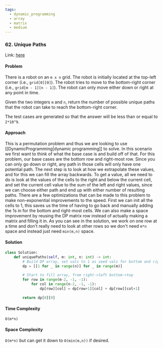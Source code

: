 ```yaml
---
tags:
  - dynamic_programming
  - array
  - matrix
  - medium
---
```


### 62. Unique Paths

Link: [here](https://leetcode.com/problems/unique-paths/description/)

#### Problem
There is a robot on an `m x n` grid. The robot is initially located at the top-left corner (i.e., `grid[0][0]`). The robot tries to move to the bottom-right corner (i.e., `grid[m - 1][n - 1]`). The robot can only move either down or right at any point in time.

Given the two integers `m` and `n`, return the number of possible unique paths that the robot can take to reach the bottom-right corner.

The test cases are generated so that the answer will be less than or equal to `2*10^9`.

#### Approach
This is a permutation problem and thus we are looking to use [[DynamicProgramming|dynamic programming]] to solve. In this scenario we first want to think of what the base case is and build off of that. 
For this problem, our base cases are the bottom row and right-most row. Since you can only go down or right, any path in those cells will only have one potential path. 
The next step is to look at how we extrapolate these values, and for this we can fill the array backwards. To get a value, all we need to do is look at the values of the cells to the right and below the current cell, and set the current cell value to the sum of the left and right values, since we can choose either path and end up with either number of resulting paths.
There are a few optimizations that can be made to this problem to make non-exponential improvements to the speed. First we can init all the cells to 1, this saves us the time of having to go back and manually adding the 1s in for the bottom and right-most cells. 
We can also make a space improvement by reusing the DP matrix row instead of actually making a matrix and filling it in. As you can see in the solution, we work on one row at a time and don't really need to look at other rows so we don't need `m*n` space and instead just need `min(m,n)` space.

#### Solution
```python 
class Solution:
    def uniquePaths(self, m: int, n: int) -> int:
        # Build DP array, set vals to 1 as seed vals for bottom and right cells
        dp = [[1 for _ in range(n)] for _ in range(m)]
        
        # Start to fill array, from right->left bottom->top
        for row in range(m-2, -1, -1):
            for col in range(n-2, -1, -1):
                dp[row][col] = dp[row+1][col] + dp[row][col+1]
        
        return dp[0][0]
```

#### Time Complexity
`O(m*n)`

#### Space Complexity
`O(m*n)` but can get it down to `O(min(m,n))` if desired.

